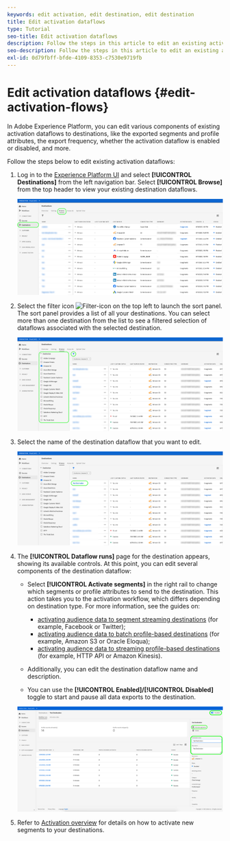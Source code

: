 ```yaml
---
keywords: edit activation, edit destination, edit destination
title: Edit activation dataflows
type: Tutorial
seo-title: Edit activation dataflows
description: Follow the steps in this article to edit an existing activation dataflow in Adobe Experience Platform.
seo-description: Follow the steps in this article to edit an existing activation dataflow in Adobe Experience Platform.
exl-id: 0d79fbff-bfde-4109-8353-c7530e9719fb
---
```

# Edit activation dataflows {#edit-activation-flows}

In Adobe Experience Platform, you can edit various components of existing activation dataflows to destinations, like the exported segments and profile attributes, the export frequency, whether the activation dataflow is enabled or disabled, and more.

Follow the steps below to edit existing activation dataflows:

1. Log in to the [Experience Platform UI](https://platform.adobe.com/) and select **[!UICONTROL Destinations]** from the left navigation bar. Select **[!UICONTROL Browse]** from the top header to view your existing destination dataflows.

    ![Browse destinations](../assets/ui/edit-activation/browse-destinations.png)

2. Select the filter icon ![Filter-icon](../assets/ui/edit-activation/filter.png) on the top left to launch the sort panel. The sort panel provides a list of all your destinations. You can select more than one destination from the list to see a filtered selection of dataflows associated with the selected destination.

    ![Filter destinations](../assets/ui/edit-activation/filter-destinations.png)

3. Select the name of the destination dataflow that you want to edit.

    ![Select destination](../assets/ui/edit-activation/destination-select.png)

4. The **[!UICONTROL Dataflow runs]** page for the destination appears, showing its available controls. At this point, you can edit several components of the destination dataflow: 

    * Select **[!UICONTROL Activate segments]** in the right rail to change which segments or profile attributes to send to the destination. This action takes you to the activation workflow, which differs depending on destination type. For more information, see the guides on: 
      * [activating audience data to segment streaming destinations](./activate-segment-streaming-destinations.md) (for example, Facebook or Twitter);
      * [activating audience data to batch profile-based destinations](./activate-batch-profile-destinations.md) (for example, Amazon S3 or Oracle Eloqua);
      * [activating audience data to streaming profile-based destinations](./activate-streaming-profile-destinations.md) (for example, HTTP API or Amazon Kinesis).

    * Additionally, you can edit the destination dataflow name and description. 
    * You can use the **[!UICONTROL Enabled]/[!UICONTROL Disabled]** toggle to start and pause all data exports to the destination.

    ![Destination details](../assets/ui/edit-activation/destination-details.png)

5. Refer to [Activation overview](activation-overview.md) for details on how to activate new segments to your destinations.
